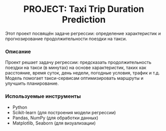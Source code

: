 # <center> **PROJECT: Taxi Trip Duration Prediction**

Этот проект посвящён задаче регрессии: определение характеристик и прогнозирование продолжительности поездки на такси.

### **Описание**
Проект решает задачу регрессии: предсказать продолжительность поездки на такси (в минутах) на основе характеристик, таких как расстояние, время суток, день недели, погодные условия, трафик и т.д. Модель помогает такси-сервисам оптимизировать маршруты и улучшить планирование.

### **Используемые инструменты**
- Python
- Scikit-learn (для построения модели регрессии)
- Pandas, NumPy (для обработки данных)
- Matplotlib, Seaborn (для визуализации)